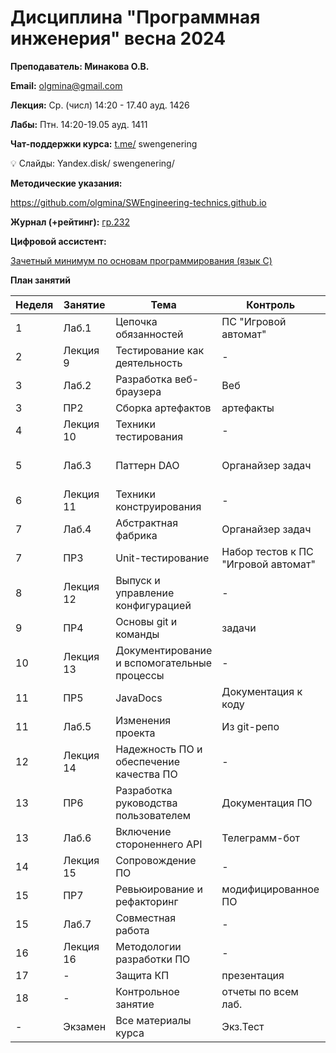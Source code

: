 # Дисциплина "Программная инженерия" весна 2024

**Преподаватель: Минакова О.В.**

**Email:** olgmina@gmail.com

**Лекция:**  Ср. (числ) 14:20 - 17.40 ауд. 1426

**Лабы:** Птн. 14:20-19.05 ауд. 1411

**Чат-поддержки курса:**
[t.me/](http://t.me/) swengenering

<aside>
💡 Слайды: Yandex.disk/ swengenering/

</aside>

**Методические указания:** 

https://github.com/olgmina/SWEngineering-technics.github.io

**Журнал (+рейтинг):** [гр.232](https://docs.google.com/spreadsheets/d/231group)

**Цифровой ассистент:** 

[Зачетный минимум по основам программирования (язык С)](https://stepik.org/course/134959)

**План занятий**

| Неделя | Занятие | Тема | Контроль | Комментарий |
| --- | --- | --- | --- | --- |
| 1 | Лаб.1 | Цепочка обязанностей | ПС "Игровой автомат" | перепросмотр паттернов Наблюдатель, Декоратор |
| 2 | Лекция 9 | Тестирование как деятельность | - | - |
| 3 | Лаб.2 | Разработка веб-браузера | Веб | Maven |
| 3 | ПР2 | Сборка артефактов | артефакты | Maven |
| 4 | Лекция 10 | Техники тестирования| - | Нет контроля |
| 5 | Лаб.3 | Паттерн DAO | Органайзер задач | структура  данных\файл\легковесная БД |
| 6 | Лекция 11 | Техники конструирования| - | Нет контроля |
| 7 | Лаб.4 | Абстрактная фабрика | Органайзер задач | Разные БД |
| 7 | ПР3 | Unit-тестирование | Набор тестов к ПС "Игровой автомат" | модульное тестирование |
| 8 | Лекция 12 | Выпуск и управление конфигурацией| - | Тест |
| 9 | ПР4 | Основы git и команды | задачи | ... |
| 10 | Лекция 13 | Документирование и вспомогательные процессы| - | Тест |
| 11 | ПР5 | JavaDocs | Документация к коду | - |
| 11 | Лаб.5 | Изменения проекта | Из git-репо | - |
| 12 | Лекция 14 | Надежность ПО и обеспечение качества ПО | - | Тест |
| 13 | ПР6 | Разработка руководства пользователем | Документация  ПО | - |
| 13 | Лаб.6 | Включение стороненнего API | Телеграмм-бот | - |
| 14 | Лекция 15 | Сопровождение ПО | - | Тест |
| 15 | ПР7 | Ревьюирование и рефакторинг | модифицированное  ПО | - |
| 15 | Лаб.7 | Совместная работа| - | общий проект |
| 16 | Лекция 16 | Методологии разработки ПО | - | Тест |
| 17 | - | Защита КП | презентация | - |
| 18 | - | Контрольное занятие| отчеты по всем лаб.| - |
| - | Экзамен | Все материалы курса | Экз.Тест | - |
